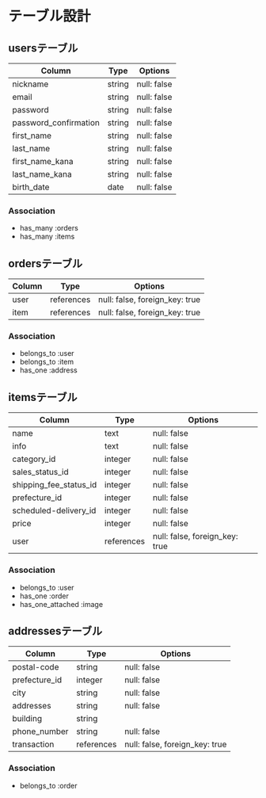 # テーブル設計

## usersテーブル

|Column|Type|Options|
|---|---|---|
|nickname|string|null: false|
|email|string|null: false|
|password|string|null: false|
|password_confirmation|string|null: false|
|first_name|string|null: false|
|last_name|string|null: false|
|first_name_kana|string|null: false|
|last_name_kana|string|null: false|
|birth_date|date|null: false|

### Association

- has_many :orders
- has_many :items

## ordersテーブル

|Column|Type|Options|
|---|---|---|
|user|references|null: false, foreign_key: true|
|item|references|null: false, foreign_key: true|

### Association

- belongs_to :user
- belongs_to :item
- has_one :address

## itemsテーブル

|Column|Type|Options|
|---|---|---|
|name|text|null: false|
|info|text|null: false|
|category_id|integer|null: false|
|sales_status_id|integer|null: false|
|shipping_fee_status_id|integer|null: false|
|prefecture_id|integer|null: false|
|scheduled-delivery_id|integer|null: false|
|price|integer|null: false|
|user|references|null: false, foreign_key: true|

### Association

- belongs_to :user
- has_one :order
- has_one_attached :image

## addressesテーブル

|Column|Type|Options|
|---|---|---|
|postal-code|string|null: false|
|prefecture_id|integer|null: false|
|city|string|null: false|
|addresses|string|null: false|
|building|string||
|phone_number|string|null: false|
|transaction|references|null: false, foreign_key: true|

### Association

- belongs_to :order